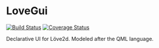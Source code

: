 # LoveGui

[![Build Status](https://travis-ci.org/Reisz/LoveGui.svg?branch=master)](https://travis-ci.org/Reisz/LoveGui)
[![Coverage Status](https://coveralls.io/repos/github/Reisz/LoveGui/badge.svg?branch=master)](https://coveralls.io/github/Reisz/LoveGui?branch=master)

Declarative UI for Löve2d. Modeled after the QML language.
